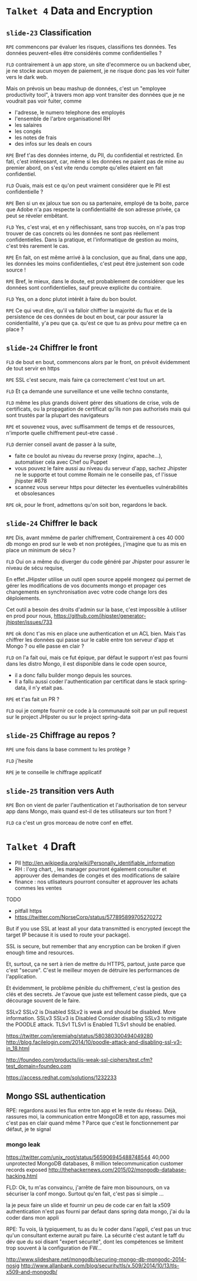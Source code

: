 `Talket 4` Data and Encryption
=======

`slide-23` Classification
---

`RPE` commencons par évaluer les risques, classifions tes données. Tes données peuvent-elles être considérés comme confidentielles ?

`FLD` contrairement à un app store, un site d'ecommerce ou un backend uber, je ne stocke aucun moyen de paiement, je ne risque donc pas les voir fuiter vers le dark web.

Mais on prévois un beau mashup de données, c'est un "employee productivity tool", à travers mon app vont transiter des données que je ne voudrait pas voir fuiter, comme

* l'adresse, le numero telephone des employés
* l'ensemble de l'arbre organisationel RH
* les salaires
* les congés
* les notes de frais
* des infos sur les deals en cours


`RPE` Bref t'as des données interne, du PII, du confidential et restricted. En fati, c'est intéressant, car, même si les données ne paient pas de mine au premier abord, on s'est vite rendu compte qu'elles étaient en fait confidentiel.

`FLD` Ouais, mais est ce qu'on peut vraiment considérer que le PII est confidentielle ?

`RPE` Ben si un ex jaloux tue son ou sa partenaire, employé de ta boite, parce que Adobe n'a pas respecte la confidentialité de son adresse privée, ça peut se réveler embêtant.

`FLD` Yes, c'est vrai, et en y réflechissant, sans trop succès, on n'a pas trop trouver de cas concrets où les données ne sont pas réellement confidentielles. Dans la pratique, et l'informatique de gestion au moins, c'est très rarement le cas.

`RPE` En fait, on est même arrivé à la conclusion, que au final, dans une app, les données les moins confidentielles, c'est peut être justement son code source !

`RPE` Bref, le mieux, dans le doute, est probablement de considérer que les données sont confidentielles, sauf preuve explicite du contraire.

`FLD` Yes, on a donc plutot intérêt à faire du bon boulot.

`RPE` Ce qui veut dire, qu'il va falloir chiffrer la majorité du flux et de la persistence de ces données de bout en bout, car pour assurer la conidentialité, y'a peu que ça. qu'est ce que tu as prévu pour mettre ça en place ?


`slide-24` Chiffrer le front
-------

`FLD` de bout en bout, commencons alors par le front, on prévoit évidemment de tout servir en https

`RPE` SSL c'est secure, mais faire ça correctement c'est tout un art.

`FLD` Et ça demande une surveillance et une veille techno constante,


`FLD` même les plus grands doivent gérer des situations de crise, vols de certificats, ou la propagation de certificat qu'ils non pas authorisés mais qui sont trustés par la plupart des navigateurs

`RPE` et souvenez vous, avec suffisamment de temps et de ressources, n'importe quelle chiffrement peut-etre cassé .

`FLD` dernier conseil avant de passer à la suite,


* faite ce boulot au niveau du reverse proxy (nginx, apache...), automatiser cela avec Chef ou Puppet
* vous pouvez le faire aussi au niveau du serveur d'app, sachez Jhipster ne le supporte et tout comme Romain ne le conseille pas, cf l'issue jhipster #678
* scannez vous serveur https pour détecter les éventuelles vulnérabilités et obsolesances

`RPE` ok, pour le front, admettons qu'on soit bon, regardons le back.

`slide-24` Chiffrer le back
-------

`RPE` Dis, avant mmême de parler chiffrement, Contrairement à ces 40 000 db mongo en prod sur le web et non protégées, j'imagine que tu as mis en place un minimum de sécu ?

`FLD` Oui on a même du diverger du code généré par Jhipster pour assurer le niveau de sécu requise,

En effet JHipster utilise un outil open source appelé mongeez qui  permet de gérer les modifications de vos documents mongo et propager ces changements en synchronisation avec votre code change lors des déploiements.

Cet outil a besoin des droits d'admin sur la base, c'est impossible à utiliser en prod pour nous,
https://github.com/jhipster/generator-jhipster/issues/733

`RPE` ok donc t'as mis en place une authentication et un ACL bien. Mais t'as chiffrer les données qui passe sur le cable entre ton serveur d'app et Mongo ? ou elle passe en clair ?

`FLD` on l'a fait oui, mais ce fut épique, par défaut le support n'est pas fourni dans les distro Mongo, il est disponible dans le code open source,

* il a donc fallu builder mongo depuis les sources.
* Il a fallu aussi coder l'authentication par certificat dans le stack spring-data, il n'y etait pas.

`RPE` et t'as fait un PR ?

`FLD` oui je compte fournir ce code à la communauté soit par un pull request sur le project JHIpster ou sur le project spring-data

`slide-25` Chiffrage au repos ?
-------

`RPE` une fois dans la base comment tu les protège ?

`FLD` j'hesite

`RPE` je te conseille le chiffrage applicatif






`slide-25` transition vers Auth
-------


`RPE` Bon on vient de parler l'authentication et l'authorisation de ton serveur app dans Mongo, mais quand est-il de tes utilisateurs sur ton front ?

`FLD` ca c'est un gros morceau de notre conf en effet.



`Talket 4` Draft
=========

* PII http://en.wikipedia.org/wiki/Personally_identifiable_information
* RH : l'org chart, , les manager pourront également consulter et approuver des demandes de congés et des modifications de salaire
* finance : nos utlisateurs pourront consulter et approuver les achats commes les ventes


TODO
* pitfall https
* https://twitter.com/NorseCorp/status/577895899705270272

But if you use SSL at least all your data transmitted is encrypted (except the target IP because it is used to route your package).

SSL is secure, but remember that any encryption can be broken if given enough time and resources.

Et, surtout, ça ne sert à rien de mettre du HTTPS, partout, juste parce que c'est "secure". C'est le meilleur moyen de détruire les performances de l'application.

Et évidemment, le problème pénible du chiffrement, c'est la gestion des clés et des secrets. Je t'avoue que juste est tellement casse pieds, que ça décourage souvent de le faire.


SSLv2 SSLv2 is Disabled SSLv2 is weak and should be disabled. More information.
SSLv3 SSLv3 is Disabled Consider disabling SSLv3 to mitigate the POODLE attack.
TLSv1 TLSv1 is Enabled  TLSv1 should be enabled.

https://twitter.com/jeremiahg/status/580380300494049280
http://blog.facilelogin.com/2014/10/poodle-attack-and-disabling-ssl-v3-in_18.html

http://foundeo.com/products/iis-weak-ssl-ciphers/test.cfm?test_domain=foundeo.com

https://access.redhat.com/solutions/1232233


Mongo SSL authentication
----

RPE:  regardons aussi les flux entre ton app et le reste du réseau. Déjà, rassures moi, la communication entre MongoDB et ton app, rassumes moi c'est pas en clair quand même ? Parce que c'est le fonctionnement par défaut, je te signal


### mongo leak

https://twitter.com/unix_root/status/565906945488748544
40,000 unprotected MongoDB databases, 8 million telecommunication customer records exposed http://thehackernews.com/2015/02/mongodb-database-hacking.html

FLD: Ok, tu m'as convaincu, j'arrête de faire mon bisounours, on va sécuriser la conf mongo. Surtout qu'en fait, c'est pas si simple ...

la je peux faire un slide et fournir un peu de code
car en fait la x509 authentication n'est pas fourni par defaut dans spring data mongo, j'ai du la coder dans mon appli

RPE: Tu vois, là typiquement, tu as du le coder dans l'appli, c'est pas un truc qu'un consultant externe aurait pu faire. La sécurité c'est autant le taff du dév que du soi disant "expert sécurité", dont les compétences se limitent trop souvent à la configuration de FW...

http://www.slideshare.net/mongodb/securing-mongo-db-mongodc-2014-nosig
http://www.allanbank.com/blog/security/tls/x.509/2014/10/13/tls-x509-and-mongodb/
